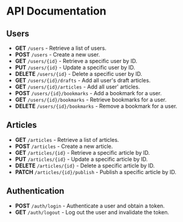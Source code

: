 # API Documentation

## Users

- **GET** `/users` - Retrieve a list of users.
- **POST** `/users` - Create a new user.
- **GET** `/users/{id}` - Retrieve a specific user by ID.
- **PUT** `/users/{id}` - Update a specific user by ID.
- **DELETE** `/users/{id}` - Delete a specific user by ID.
- **GET** `/users/{id}/drafts` - Add all user's draft articles.
- **GET** `/users/{id}/articles` - Add all user' articles.
- **POST** `/users/{id}/bookmarks` - Add a bookmark for a user.
- **GET** `/users/{id}/bookmarks` - Retrieve bookmarks for a user.
- **DELETE** `/users/{id}/bookmarks` - Remove a bookmark for a user.

## Articles

- **GET** `/articles` - Retrieve a list of articles.
- **POST** `/articles` - Create a new article.
- **GET** `/articles/{id}` - Retrieve a specific article by ID.
- **PUT** `/articles/{id}` - Update a specific article by ID.
- **DELETE** `/articles/{id}` - Delete a specific article by ID.
- **PATCH** `/articles/{id}/publish` - Publish a specific article by ID.

## Authentication

- **POST** `/auth/login` - Authenticate a user and obtain a token.
- **GET** `/auth/logout` - Log out the user and invalidate the token.
